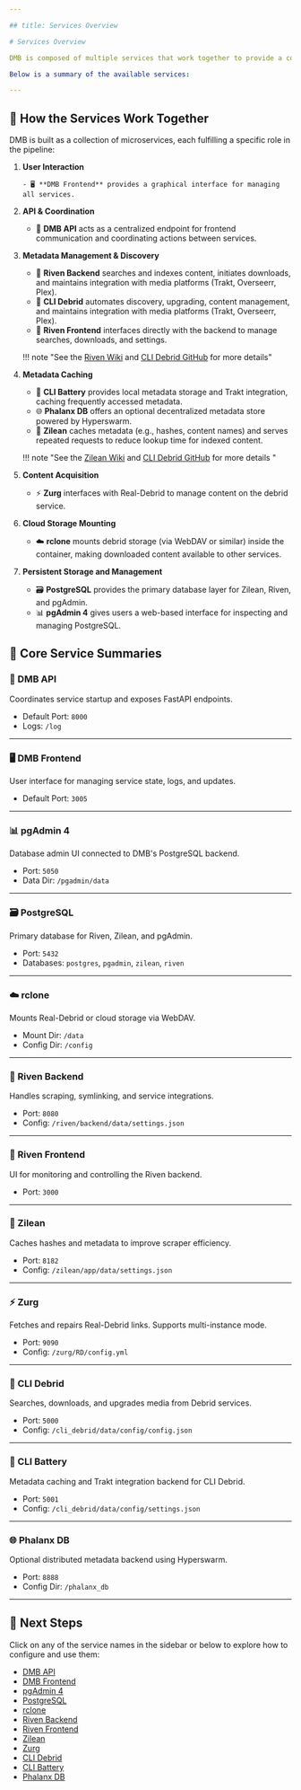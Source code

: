 ```yaml
---

## title: Services Overview

# Services Overview

DMB is composed of multiple services that work together to provide a complete automated media management system. Each service can be configured, updated, and monitored independently, and serves a specific function within the DMB ecosystem.

Below is a summary of the available services:

---
```


## 🧩 How the Services Work Together

DMB is built as a collection of microservices, each fulfilling a specific role in the pipeline:

1. **User Interaction**

   ```
   - 🖥️ **DMB Frontend** provides a graphical interface for managing all services.
   ```

2. **API & Coordination**

   * 🔌 **DMB API** acts as a centralized endpoint for frontend communication and coordinating actions between services.

3. **Metadata Management & Discovery**

   * 🧠 **Riven Backend** searches and indexes content, initiates downloads, and maintains integration with media platforms (Trakt, Overseerr, Plex).
   * 🧲 **CLI Debrid** automates discovery, upgrading, content management, and maintains integration with media platforms (Trakt, Overseerr, Plex).
   * 🎨 **Riven Frontend** interfaces directly with the backend to manage searches, downloads, and settings.

   !!! note "See the [Riven Wiki](https://rivenmedia.github.io/wiki/) and [CLI Debrid GitHub](https://github.com/godver3/cli_debrid) for more details"

4. **Metadata Caching**

   * 🔋 **CLI Battery** provides local metadata storage and Trakt integration, caching frequently accessed metadata.
   * 🌐 **Phalanx DB** offers an optional decentralized metadata store powered by Hyperswarm.
   * 🧠 **Zilean** caches metadata (e.g., hashes, content names) and serves repeated requests to reduce lookup time for indexed content.

   !!! note "See the [Zilean Wiki](https://ipromknight.github.io/zilean/getting-started.html) and [CLI Debrid GitHub](https://github.com/godver3/cli_debrid) for more details "

5. **Content Acquisition**

   * ⚡ **Zurg** interfaces with Real-Debrid to manage content on the debrid service.

6. **Cloud Storage Mounting**

   * ☁️ **rclone** mounts debrid storage (via WebDAV or similar) inside the container, making downloaded content available to other services.

7. **Persistent Storage and Management**

   * 🗃️ **PostgreSQL** provides the primary database layer for Zilean, Riven, and pgAdmin.
   * 📊 **pgAdmin 4** gives users a web-based interface for inspecting and managing PostgreSQL.

## 🧱 Core Service Summaries

### 🔌 DMB API

Coordinates service startup and exposes FastAPI endpoints.

* Default Port: `8000`
* Logs: `/log`

---

### 🖥️ DMB Frontend

User interface for managing service state, logs, and updates.

* Default Port: `3005`

---

### 📊 pgAdmin 4

Database admin UI connected to DMB's PostgreSQL backend.

* Port: `5050`
* Data Dir: `/pgadmin/data`

---

### 🗃️ PostgreSQL

Primary database for Riven, Zilean, and pgAdmin.

* Port: `5432`
* Databases: `postgres`, `pgadmin`, `zilean`, `riven`

---

### ☁️ rclone

Mounts Real-Debrid or cloud storage via WebDAV.

* Mount Dir: `/data`
* Config Dir: `/config`

---

### 🧠 Riven Backend

Handles scraping, symlinking, and service integrations.

* Port: `8080`
* Config: `/riven/backend/data/settings.json`

---

### 🎨 Riven Frontend

UI for monitoring and controlling the Riven backend.

* Port: `3000`

---

### 🧠 Zilean

Caches hashes and metadata to improve scraper efficiency.

* Port: `8182`
* Config: `/zilean/app/data/settings.json`

---

### ⚡ Zurg

Fetches and repairs Real-Debrid links. Supports multi-instance mode.

* Port: `9090`
* Config: `/zurg/RD/config.yml`

---

### 🧲 CLI Debrid

Searches, downloads, and upgrades media from Debrid services.

* Port: `5000`
* Config: `/cli_debrid/data/config/config.json`

---

### 🔋 CLI Battery

Metadata caching and Trakt integration backend for CLI Debrid.

* Port: `5001`
* Config: `/cli_debrid/data/config/settings.json`

---

### 🌐 Phalanx DB

Optional distributed metadata backend using Hyperswarm.

* Port: `8888`
* Config Dir: `/phalanx_db`

---

## 📎 Next Steps

Click on any of the service names in the sidebar or below to explore how to configure and use them:

* [DMB API](api.md)
* [DMB Frontend](dmb-frontend.md)
* [pgAdmin 4](pgadmin.md)
* [PostgreSQL](postgres.md)
* [rclone](rclone.md)
* [Riven Backend](riven-backend.md)
* [Riven Frontend](riven-frontend.md)
* [Zilean](zilean.md)
* [Zurg](zurg.md)
* [CLI Debrid](cli-debrid.md)
* [CLI Battery](cli-battery.md)
* [Phalanx DB](phalanx-db.md)
